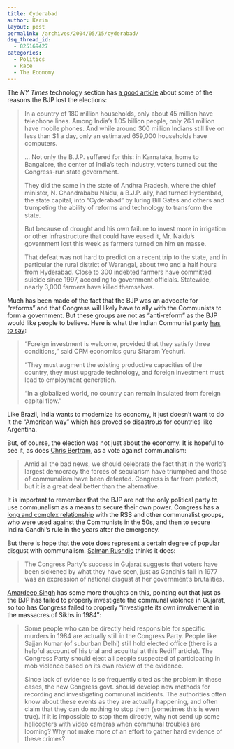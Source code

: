 ```yaml
---
title: Cyderabad
author: Kerim
layout: post
permalink: /archives/2004/05/15/cyderabad/
dsq_thread_id:
  - 825169427
categories:
  - Politics
  - Race
  - The Economy
---
```

The *NY Times* technology section has <a href="http://www.nytimes.com/2004/05/15/international/asia/15indi.html?ex=1399953600&#038;en=b5b71dd1c64eaadf&#038;ei=5007&#038;partner=USERLAND" onclick="_gaq.push(['_trackEvent', 'outbound-article', 'http://www.nytimes.com/2004/05/15/international/asia/15indi.html?ex=1399953600&en=b5b71dd1c64eaadf&ei=5007&partner=USERLAND', 'a good article']);" >a good article</a> about some of the reasons the BJP lost the elections:

> In a country of 180 million households, only about 45 million have telephone lines. Among India&#8217;s 1.05 billion people, only 26.1 million have mobile phones. And while around 300 million Indians still live on less than $1 a day, only an estimated 659,000 households have computers.
> 
> &#8230; Not only the B.J.P. suffered for this: in Karnataka, home to Bangalore, the center of India&#8217;s tech industry, voters turned out the Congress-run state government.
> 
> They did the same in the state of Andhra Pradesh, where the chief minister, N. Chandrababu Naidu, a B.J.P. ally, had turned Hyderabad, the state capital, into &#8220;Cyderabad&#8221; by luring Bill Gates and others and trumpeting the ability of reforms and technology to transform the state.
> 
> But because of drought and his own failure to invest more in irrigation or other infrastructure that could have eased it, Mr. Naidu&#8217;s government lost this week as farmers turned on him en masse.
> 
> That defeat was not hard to predict on a recent trip to the state, and in particular the rural district of Warangal, about two and a half hours from Hyderabad. Close to 300 indebted farmers have committed suicide since 1997, according to government officials. Statewide, nearly 3,000 farmers have killed themselves.

Much has been made of the fact that the BJP was an advocate for &#8220;reforms&#8221; and that Congress will likely have to ally with the Communists to form a government. But these groups are not as &#8220;anti-reform&#8221; as the BJP would like people to believe. Here is what the Indian Communist party <a href="http://www.nytimes.com/reuters/international/international-india.html?ex=1400040000&#038;en=92c5ac12773a757e&#038;ei=5007&#038;partner=USERLAND" onclick="_gaq.push(['_trackEvent', 'outbound-article', 'http://www.nytimes.com/reuters/international/international-india.html?ex=1400040000&en=92c5ac12773a757e&ei=5007&partner=USERLAND', 'has to say']);" >has to say</a>:

> &#8220;Foreign investment is welcome, provided that they satisfy three conditions,&#8221; said CPM economics guru Sitaram Yechuri.
> 
> &#8220;They must augment the existing productive capacities of the country, they must upgrade technology, and foreign investment must lead to employment generation.
> 
> &#8220;In a globalized world, no country can remain insulated from foreign capital flow.&#8221;

Like Brazil, India wants to modernize its economy, it just doesn&#8217;t want to do it the &#8220;American way&#8221; which has proved so disastrous for countries like Argentina.

But, of course, the election was not just about the economy. It is hopeful to see it, as does <a href="http://www.crookedtimber.org/archives/001850.html" onclick="_gaq.push(['_trackEvent', 'outbound-article', 'http://www.crookedtimber.org/archives/001850.html', 'Chris Bertram']);" >Chris Bertram</a>, as a vote against communalism:

> Amid all the bad news, we should celebrate the fact that in the world’s largest democracy the forces of secularism have triumphed and those of communalism have been defeated. Congress is far from perfect, but it is a great deal better than the alternative.

It is important to remember that the BJP are not the only political party to use communalism as a means to secure their own power. Congress has a <a href="http://www.geocities.com/indianfascism/Babri/rss_congress.htm" onclick="_gaq.push(['_trackEvent', 'outbound-article', 'http://www.geocities.com/indianfascism/Babri/rss_congress.htm', 'long and complex relationship']);" >long and complex relationship</a> with the RSS and other communalist groups, who were used against the Communists in the 50s, and then to secure Indira Gandhi&#8217;s rule in the years after the emergency.

But there is hope that the vote does represent a certain degree of popular disgust with communalism. <a href="http://www.washingtonpost.com/ac2/wp-dyn/A25770-2004May13?language=printer" onclick="_gaq.push(['_trackEvent', 'outbound-article', 'http://www.washingtonpost.com/ac2/wp-dyn/A25770-2004May13?language=printer', 'Salman Rushdie']);" >Salman Rushdie</a> thinks it does:

> The Congress Party&#8217;s success in Gujarat suggests that voters have been sickened by what they have seen, just as Gandhi&#8217;s fall in 1977 was an expression of national disgust at her government&#8217;s brutalities.

<a href="http://www.lehigh.edu/~amsp/2004/05/indian-secularism-lives-dark-side-of.html" onclick="_gaq.push(['_trackEvent', 'outbound-article', 'http://www.lehigh.edu/~amsp/2004/05/indian-secularism-lives-dark-side-of.html', 'Amardeep Singh']);" >Amardeep Singh</a> has some more thoughts on this, pointing out that just as the BJP has failed to properly investigate the communal violence in Gujarat, so too has Congress failed to properly &#8220;investigate its own involvement in the massacres of Sikhs in 1984&#8243;:

> Some people who can be directly held responsible for specific murders in 1984 are actually still in the Congress Party. People like Sajjan Kumar (of suburban Delhi) still hold elected office (there is a helpful account of his trial and acquittal at this Rediff article). The Congress Party should eject all people suspected of participating in mob violence based on its own review of the evidence.
> 
> Since lack of evidence is so frequently cited as the problem in these cases, the new Congress govt. should develop new methods for recording and investigating communal incidents. The authorities often know about these events as they are actually happening, and often claim that they can do nothing to stop them (sometimes this is even true). If it is impossible to stop them directly, why not send up some helicopters with video cameras when communal troubles are looming? Why not make more of an effort to gather hard evidence of these crimes?

